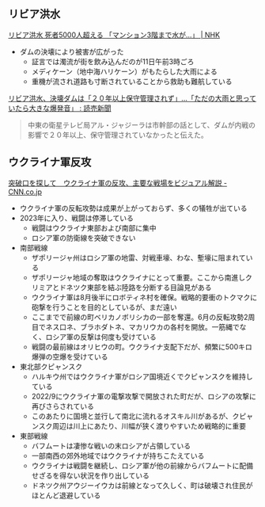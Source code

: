## リビア洪水

[リビア洪水 死者5000人超える 「マンション3階まで水が…」 | NHK](https://www3.nhk.or.jp/news/html/20230914/k10014194771000.html)

- ダムの決壊により被害が広がった
  - 証言では濁流が街を飲み込んだのが11日午前3時ごろ
  - メディケーン（地中海ハリケーン）がもたらした大雨による
  - 重機が流され道路も寸断されていることから救助も難航している

[リビア洪水、決壊ダムは「２０年以上保守管理されず」…「ただの大雨と思っていたら大きな爆発音」 : 読売新聞](https://www.yomiuri.co.jp/world/20230914-OYT1T50015/)

> 中東の衛星テレビ局アル・ジャジーラは市幹部の話として、ダムが内戦の影響で２０年以上、保守管理されていなかったと伝えた。

## ウクライナ軍反攻

[突破口を探して　ウクライナ軍の反攻、主要な戦場をビジュアル解説 - CNN.co.jp](https://www.cnn.co.jp/world/35209069.html)

- ウクライナ軍の反転攻勢は成果が上がっておらず、多くの犠牲が出ている
- 2023年に入り、戦闘は停滞している
  - 戦闘はウクライナ東部および南部に集中
  - ロシア軍の防衛線を突破できない
- 南部戦線
  - ザポリージャ州はロシア軍の地雷、対戦車壕、わな、塹壕に阻まれている
  - ザポリージャ地域の奪取はウクライナにとって重要。ここから南進しクリミアとドネツク東部を結ぶ陸路を分断する目論見がある
  - ウクライナ軍は8月後半にロボティネ村を確保。戦略的要衝のトクマクに砲撃を行うことを目的としているが、まだ遠い
  - ここまでで前線の町ベリカノボリシカの一部を奪還。6月の反転攻勢2周目でネス口ネ、ブラホダトネ、マカリウカの各村を開放。一筋縄でなく、ロシア軍の反撃は何度も受けている
  - 戦闘の最前線はオリヒウの町。ウクライナ支配下だが、頻繁に500キロ爆弾の空爆を受けている
- 東北部クピャンスク
  - ハルキウ州ではウクライナ軍がロシア国境近くでクピャンスクを維持している
  - 2022/9にウクライナ軍の電撃攻撃で開放された町だが、ロシアの攻撃に再びさらされている
  - このあたりに国境と並行して南北に流れるオスキル川があるが、クピャンスク周辺は川上にあたり、川幅が狭く渡りやすいため戦略的に重要
- 東部戦線
  - バフムートは凄惨な戦いの末ロシアが占領している
  - 一部南西の郊外地域ではウクライナが持ちこたえている
  - ウクライナは戦闘を継続し、ロシア軍が他の前線からバフムートに配備せざるを得ない状況を作り出している
  - ドネツク州アウジーイウカは前線となって久しく、町は破壊され住民がほとんど退避している
